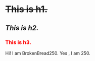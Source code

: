 <!DOCTYPE html>
<html>
  <head>
    <style>
      h3 {
        color:red
      }
    </style>
  </head>
  <body>
    <a href="./pdf/Fundamentals of Modern Manufacturing Materials, Processes, and Systems 4th Edition Solutions Manual (Mikell P. Groover) (Z-Library).pdf"></a>
    <h1><del>This is h1.</del></h1>
    <h2><em>This is h2.</em></h2>
    <h3><strong>This is h3</strong>.</h3>
    <p class="highlight">Hi! I am BrokenBread250. Yes , I am 250.</p>
  </body>
</html>
